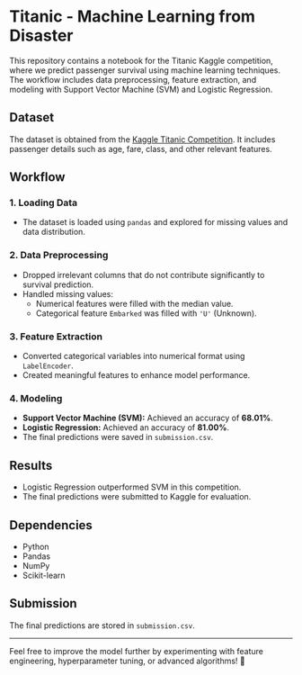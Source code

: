 # Titanic - Machine Learning from Disaster  

This repository contains a notebook for the Titanic Kaggle competition, where we predict passenger survival using machine learning techniques. The workflow includes data preprocessing, feature extraction, and modeling with Support Vector Machine (SVM) and Logistic Regression.  

## Dataset  

The dataset is obtained from the [Kaggle Titanic Competition](https://www.kaggle.com/c/titanic). It includes passenger details such as age, fare, class, and other relevant features.  

## Workflow  

### 1. Loading Data  
- The dataset is loaded using `pandas` and explored for missing values and data distribution.  

### 2. Data Preprocessing  
- Dropped irrelevant columns that do not contribute significantly to survival prediction.  
- Handled missing values:  
  - Numerical features were filled with the median value.  
  - Categorical feature `Embarked` was filled with `'U'` (Unknown).  

### 3. Feature Extraction  
- Converted categorical variables into numerical format using `LabelEncoder`.  
- Created meaningful features to enhance model performance.  

### 4. Modeling  
- **Support Vector Machine (SVM):** Achieved an accuracy of **68.01%**.  
- **Logistic Regression:** Achieved an accuracy of **81.00%**.  
- The final predictions were saved in `submission.csv`.  

## Results  
- Logistic Regression outperformed SVM in this competition.  
- The final predictions were submitted to Kaggle for evaluation.  

## Dependencies  
- Python  
- Pandas  
- NumPy  
- Scikit-learn  

## Submission  
The final predictions are stored in `submission.csv`.  

---

Feel free to improve the model further by experimenting with feature engineering, hyperparameter tuning, or advanced algorithms! 🚀  
